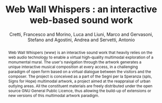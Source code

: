 --- 
  title: "Web Wall Whispers : an interactive web-based sound work" 
  abstract: "Web Wall Whispers (www) is an interactive sound work that heavily relies on the web audio technology to enable a virtual high-quality multimodal exploration of a monumental mural. The user's navigation through the artwork generates a unique interactive musical composition at every access, in a challenging paradigm of open form based on a virtual dialogue between the visitors and the composer. The project is conceived as a part of the Segni per la Speranza (spls, Signs for Hope) multimodal artwork, a project aimed at the reappraisal of urban outlying areas. All the constituent materials are freely distributed under the open source GNU General Public Licence, thus allowing the build-up of extensions or new versions of this multimodal artwork paradigm." 
  address: "Berlin" 
  author: "Cretti, Francesco and Morino, Luca and Liuni, Marco and Gervasoni, Stefano and Agostini, Andrea and Servetti, Antonio" 
  booktitle: "Proceedings of the International Web Audio Conference" 
  editor: "Monschke, Jan and Guttandin, Christoph and Schnell, Norbert and Jenkinson, Thomas and Schaedler, Jack" 
  month: "Proceedings of the International Web Audio Conference"
  pages: "2--3" 
  publisher: "TU Berlin" 
  series: "WAC '18"
  type: "Paper"  
  year: "2018" 
  id: "2018_23" 
  tags: year2018 
  pdflink: /_data/papers/pdf/2018/2018_23.pdf
  ISSN: Can't find it!
---